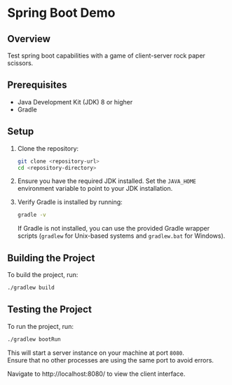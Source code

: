 # Spring Boot Demo

## Overview

Test spring boot capabilities with a game of client-server rock paper scissors.

## Prerequisites

- Java Development Kit (JDK) 8 or higher
- Gradle

## Setup

1. Clone the repository:

    ```sh
    git clone <repository-url>
    cd <repository-directory>
    ```

2. Ensure you have the required JDK installed. Set the `JAVA_HOME` environment variable to point to your JDK installation.

3. Verify Gradle is installed by running:

    ```sh
    gradle -v
    ```

    If Gradle is not installed, you can use the provided Gradle wrapper scripts (`gradlew` for Unix-based systems and `gradlew.bat` for Windows).

## Building the Project

To build the project, run:

```sh
./gradlew build
```

## Testing the Project

To run the project, run:

```sh
./gradlew bootRun
```

This will start a server instance on your machine at port `8080`.  
Ensure that no other processes are using the same port to avoid errors.  
  
Navigate to http://localhost:8080/ to view the client interface.